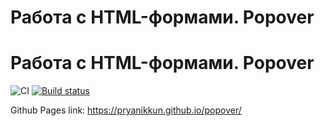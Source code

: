 # Работа с HTML-формами. Popover

# Работа с HTML-формами. Popover
![CI](https://github.com/pryanikkun/popover/actions/workflows/web.yml/badge.svg)
[![Build status](https://ci.appveyor.com/api/projects/status/lt6j1wijelmi6e8t?svg=true)](https://ci.appveyor.com/project/pryanikkun/popover)



Github Pages link: https://pryanikkun.github.io/popover/



